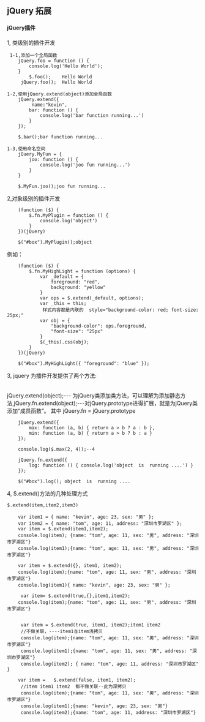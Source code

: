 ## jQuery 拓展

#### jQuery插件

 
  1, 类级别的插件开发
         
  
     1-1,添加一个全局函数 
        jQuery.foo = function () {
            console.log('Hello World');
        }
            $.foo();    Hello World
         jQuery.foo();  Hello World

    1-2,使用jQuery.extend(object)添加全局函数
        jQuery.extend({
             name:"kevin",
            bar: function () {
                console.log('bar function running...')
            }
        });

        $.bar();bar function running...

    1-3,使用命名空间
        jQuery.MyFun = {
            joo: function () {
                console.log('joo fun running...')
            }
        }

        $.MyFun.joo();joo fun running...

      
2,对象级别的插件开发
       

        (function ($) {
            $.fn.MyPlugin = function () {
                console.log('object')
            }
        })(jQuery)

        $("#box").MyPlugin();object

      
例如： 
      

        (function ($) {
            $.fn.MyHighLight = function (options) {
                var _default = {
                    foreground: "red",
                    background: "yellow"
                }
                var ops = $.extend(_default, options);
                var _this = this;
                 样式内容都是内联的  style="background-color: red; font-size: 25px;"
                var obj = {
                    "background-color": ops.foreground,
                    "font-size": "25px"
                }
                $(_this).css(obj);
            }
        })(jQuery)

        $("#box").MyHighLight({ "foreground": "blue" });

       
3, jquery 为插件开发提供了两个方法:
######
jQuery.extend(object);---  为jQuery类添加类方法，可以理解为添加静态方法,jQuery.fn.extend(object);---对jQuery.prototype进得扩展，就是为jQuery类添加“成员函数”。 其中 jQuery.fn = jQuery.prototype
         

        jQuery.extend({
            max: function (a, b) { return a > b ? a : b },
            min: function (a, b) { return a > b ? b : a }
        });

        console.log($.max(2, 4));--4

        jQuery.fn.extend({
            log: function () { console.log('object  is  running ....') }
        });

        $("#box").log(); object  is  running ....


        
4, $.extend()方法的几种处理方式
         

    $.extend(item,item2,item3)

        var item1 = { name: "kevin", age: 23, sex: "男" };
        var item2 = { name: "tom", age: 11, address: "深圳市罗湖区" };
        var item = $.extend(item1,item2);
        console.log(item); {name: "tom", age: 11, sex: "男", address: "深圳市罗湖区"}
        console.log(item1);{name: "tom", age: 11, sex: "男", address: "深圳市罗湖区"}

        var item = $.extend({}, item1, item2);
        console.log(item);{name: "tom", age: 11, sex: "男", address: "深圳市罗湖区"}
        console.log(item1){ name: "kevin", age: 23, sex: "男" };

         var item= $.extend(true,{},item1,item2);
        console.log(item);{name: "tom", age: 11, sex: "男", address: "深圳市罗湖区"}


         var item = $.extend(true, item1, item2);item1 item2 
         //不做关联，----item1与item浅拷贝
         console.log(item);{name: "tom", age: 11, sex: "男", address: "深圳市罗湖区"}
         console.log(item1);{name: "tom", age: 11, sex: "男", address: "深圳市罗湖区"}
         console.log(item2); { name: "tom", age: 11, address: "深圳市罗湖区" }

        var item =   $.extend(false, item1, item2); 
         //item item1 item2  都不做关联--此为深拷贝
         console.log(item);{name: "tom", age: 11, sex: "男", address: "深圳市罗湖区"}
         console.log(item1);{name: "kevin", age: 23, sex: "男"}
         console.log(item2);{name: "tom", age: 11, address: "深圳市罗湖区"}